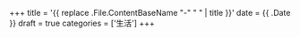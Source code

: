 +++
title = '{{ replace .File.ContentBaseName "-" " " | title }}'
date = {{ .Date }}
draft = true
categories = ['生活']
+++
